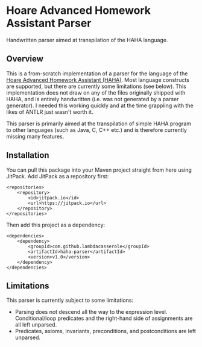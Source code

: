 # Hoare Advanced Homework Assistant Parser
Handwritten parser aimed at transpilation of the HAHA language.

## Overview
This is a from-scratch implementation of a parser for the language of the [Hoare Advanced Homework Assistant \(HAHA\)](http://haha.mimuw.edu.pl/). Most language constructs are supported, but there are currently some limitations (see below). This implementation does not draw on any of the files originally shipped with HAHA, and is entirely handwritten (i.e. was not generated by a parser generator). I needed this working quickly and at the time grappling with the likes of ANTLR just wasn't worth it.

This parser is primarily aimed at the transpilation of simple HAHA program to other languages (such as Java, C, C++ etc.) and is therefore currently missing many features.

## Installation
You can pull this package into your Maven project straight from here using JitPack. Add JitPack as a repository first:

```
<repositories>
    <repository>
        <id>jitpack.io</id>
        <url>https://jitpack.io</url>
    </repository>
</repositories>
```

Then add this project as a dependency:

```
<dependencies>
    <dependency>
        <groupId>com.github.lambdacasserole</groupId>
        <artifactId>haha-parser</artifactId>
        <version>v1.0</version>
    </dependency>
</dependencies>
```

## Limitations
This parser is currently subject to some limitations:
* Parsing does not descend all the way to the expression level. Conditional/loop predicates and the right-hand side of assignments are all left unparsed.
* Predicates, axioms, invariants, preconditions, and postconditions are left unparsed.
